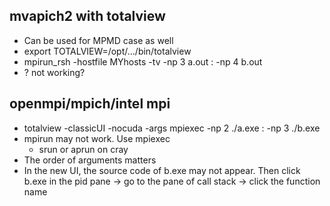 ## mvapich2 with totalview
- Can be used for MPMD case as well
- export TOTALVIEW=/opt/.../bin/totalview
- mpirun_rsh -hostfile MYhosts -tv -np 3 a.out : -np 4 b.out
- ? not working?

## openmpi/mpich/intel mpi
- totalview -classicUI -nocuda -args mpiexec -np 2 ./a.exe : -np 3 ./b.exe
- mpirun may not work. Use mpiexec
  - srun or aprun on cray
- The order of arguments matters
- In the new UI, the source code of b.exe may not appear. Then click b.exe in the pid pane -> go to the pane of call stack -> click the function name
